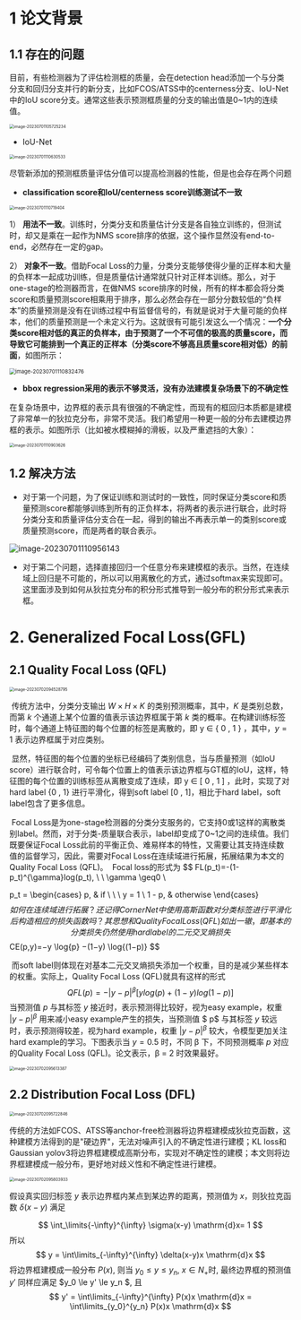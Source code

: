 # 1 论文背景

## 1.1 存在的问题

目前，有些检测器为了评估检测框的质量，会在detection head添加一个与分类分支和回归分支并行的新分支，比如FCOS/ATSS中的centerness分支、IoU-Net中的IoU score分支。通常这些表示预测框质量的分支的输出值是0~1内的连续值。

<img src="./.assets/image-20230701105725234.png" alt="image-20230701105725234" style="zoom:50%;" />

- IoU-Net

<img src="./.assets/image-20230701110630533.png" alt="image-20230701110630533" style="zoom:50%;" />

尽管新添加的预测框质量评估分值可以提高检测器的性能，但是也会存在两个问题

- **classification score和IoU/centerness score训练测试不一致**

<img src="./.assets/image-20230701110719404.png" alt="image-20230701110719404" style="zoom:50%;" />

1） **用法不一致**。训练时，分类分支和质量估计分支是各自独立训练的，但测试时，却又是乘在一起作为NMS score排序的依据，这个操作显然没有end-to-end，必然存在一定的gap。

2） **对象不一致**。借助Focal Loss的力量，分类分支能够使得少量的正样本和大量的负样本一起成功训练，但是质量估计通常就只针对正样本训练。那么，对于one-stage的检测器而言，在做NMS score排序的时候，所有的样本都会将分类score和质量预测score相乘用于排序，那么必然会存在一部分分数较低的“负样本”的质量预测是没有在训练过程中有监督信号的，有就是说对于大量可能的负样本，他们的质量预测是一个未定义行为。这就很有可能引发这么一个情况：**一个分类score相对低的真正的负样本，由于预测了一个不可信的极高的质量score，而导致它可能排到一个真正的正样本（分类score不够高且质量score相对低）的前面**，如图所示：

<img src="./.assets/image-20230701110832476.png" alt="image-20230701110832476" style="zoom: 67%;" />

- **bbox regression采用的表示不够灵活，没有办法建模复杂场景下的不确定性**

在复杂场景中，边界框的表示具有很强的不确定性，而现有的框回归本质都是建模了非常单一的狄拉克分布，非常不灵活。我们希望用一种更一般的分布去建模边界框的表示。如图所示（比如被水模糊掉的滑板，以及严重遮挡的大象）：

<img src="./.assets/image-20230701110903626.png" alt="image-20230701110903626" style="zoom:50%;" />



## 1.2 解决方法

- 对于第一个问题，为了保证训练和测试时的一致性，同时保证分类score和质量预测score都能够训练到所有的正负样本，将两者的表示进行联合，此时将分类分支和质量评估分支合在一起，得到的输出不再表示单一的类别score或质量预测score，而是两者的联合表示。

![image-20230701110956143](./.assets/image-20230701110956143.png)

- 对于第二个问题，选择直接回归一个任意分布来建模框的表示。当然，在连续域上回归是不可能的，所以可以用离散化的方式，通过softmax来实现即可。这里面涉及到如何从狄拉克分布的积分形式推导到一般分布的积分形式来表示框。



# 2. Generalized Focal Loss(GFL)

## 2.1 Quality Focal Loss (QFL)

<img src="./.assets/image-20230702094528795.png" alt="image-20230702094528795" style="zoom:50%;" />

​		传统方法中，分类分支输出 $W\times H\times K$ 的类别预测概率，其中，$K$ 是类别总数，而第 $k$ 个通道上某个位置的值表示该边界框属于第 $k$ 类的概率。在构建训练标签时，每个通道上特征图的每个位置的标签是离散的，即 y ∈ { 0 , 1 } ，其中，$y=1$ 表示边界框属于对应类别。

​		显然，特征图的每个位置的坐标已经编码了类别信息，当与质量预测（如IoU score）进行联合时，可令每个位置上的值表示该边界框与GT框的IoU，这样，特征图的每个位置的训练标签从离散变成了连续，即 y ∈ [ 0 , 1 ] ，此时，实现了对hard label {0 , 1} 进行平滑化，得到soft label [0 , 1]，相比于hard label，soft label包含了更多信息。

​		Focal Loss是为one-stage检测器的分类分支服务的，它支持0或1这样的离散类别label。然而，对于分类-质量联合表示，label却变成了0~1之间的连续值。我们既要保证Focal Loss此前的平衡正负、难易样本的特性，又需要让其支持连续数值的监督学习，因此，需要对Focal Loss在连续域进行拓展，拓展结果为本文的Quality Focal Loss (QFL)。
​		Focal loss的形式为
$$
FL(p_t)=-(1-p_t)^{\gamma}log(p_t), \ \ \gamma \geq0 \\

p_t = 
\begin{cases}
p, & if \ \ \ y = 1 \\
1 - p, & otherwise
\end{cases}
$$
​		如何在连续域进行拓展？还记得CornerNet中使用高斯函数对分类标签进行平滑化后构造相应的损失函数吗？其思想和Quality Focal Loss (QFL)如出一辙，即基本的分类损失仍然使用hard label的二元交叉熵损失
$$
CE(p,y)=−y \log{p} −(1−y) \log{(1−p)}
$$

​		而soft label则体现在对基本二元交叉熵损失添加一个权重，目的是减少某些样本的权重。实际上，Quality Focal Loss (QFL)就具有这样的形式
$$
QFL(p)=-|y-p|^\beta[ylog(p)+(1-y)log(1-p)]
$$
当预测值 $p$ 与其标签 $y$ 接近时，表示预测得比较好，视为easy example，权重 $|y-p|^\beta$ 用来减小easy example产生的损失，当预测值 $ p$ 与其标签 $y$ 较远时，表示预测得较差，视为hard example，权重 $|y-p|^\beta$ 较大，令模型更加关注hard example的学习。下图表示当 $y = 0.5$ 时，不同 β 下，不同预测概率 $p$ 对应的Quality Focal Loss (QFL)。论文表示，β = 2 时效果最好。


<img src="./.assets/image-20230702095613387.png" alt="image-20230702095613387" style="zoom:50%;" />

## 2.2 Distribution Focal Loss (DFL)

<img src="./.assets/image-20230702095722846.png" alt="image-20230702095722846" style="zoom:50%;" />

传统的方法如FCOS、ATSS等anchor-free检测器将边界框建模成狄拉克函数，这种建模方法得到的是"硬边界"，无法对噪声引入的不确定性进行建模；KL loss和Gaussian yolov3将边界框建模成高斯分布，实现对不确定性的建模；本文则将边界框建模成一般分布，更好地对歧义性和不确定性进行建模。

<img src="./.assets/image-20230702095803933.png" alt="image-20230702095803933" style="zoom:50%;" />

假设真实回归标签 $y$ 表示边界框内某点到某边界的距离，预测值为 $x$，则狄拉克函数 $\delta(x-y)$ 满足

$$
\int_\limits{-\infty}^{\infty} \sigma(x-y) \mathrm{d}x= 1
$$
所以
$$
y = \int\limits_{-\infty}^{\infty} \delta(x-y)x \mathrm{d}x
$$
将边界框建模成一般分布 $P(x)$, 则当 $y_0 \le y \le y_n, \ x \in N_+$时, 最终边界框的预测值 $y'$ 同样应满足  $y_0 \le y' \le y_n $, 且
$$
y' = \int\limits_{-\infty}^{\infty} P(x)x \mathrm{d}x = \int\limits_{y_0}^{y_n} P(x)x \mathrm{d}x
$$
